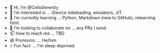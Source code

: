- 👋 Hi, I’m @CelloSerenity
- 👀 I’m interested in ... iDevice sideloading, emulators, JIT.
- 🌱 I’m currently learning ... Python, Markdown (new to GitHub), relearning html.
- 💞️ I’m looking to collaborate on ... any PRs I send.
- 📫 How to reach me ... TBD
- 😄 Pronouns: ... He/him
- ⚡ Fun fact: ... I'm sleep deprived
